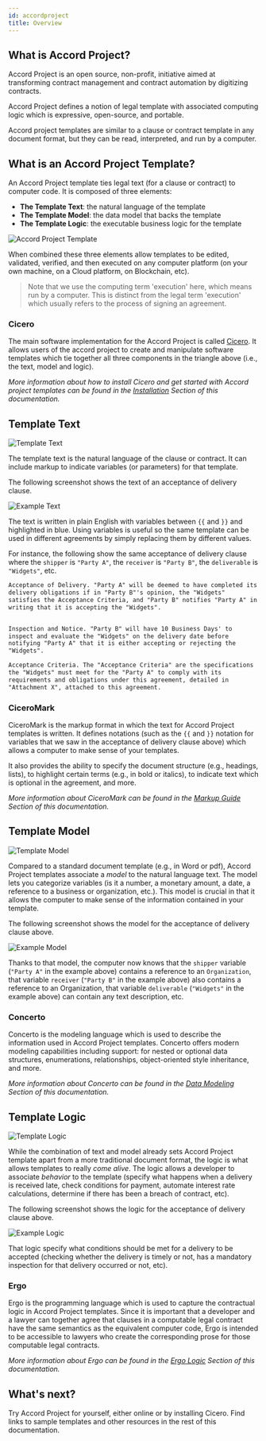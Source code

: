 ```yaml
---
id: accordproject
title: Overview
---
```


## What is Accord Project?

Accord Project is an open source, non-profit, initiative aimed at transforming contract management and contract automation by digitizing contracts.

Accord Project defines a notion of legal template with associated computing logic which is expressive, open-source, and portable. 

Accord project templates are similar to a clause or contract template in any document format, but they can be read, interpreted, and run by a computer.

## What is an Accord Project Template?

An Accord Project template ties legal text (for a clause or contract) to computer code. It is composed of three elements: 

- **The Template Text**: the natural language of the template
- **The Template Model**: the data model that backs the template 
- **The Template Logic**: the executable business logic for the template

![Accord Project Template](assets/020/template.png)

When combined these three elements allow templates to be edited, validated, verified, and then executed on any computer platform (on your own machine, on a Cloud platform, on Blockchain, etc).

> Note that we use the computing term 'execution' here, which means run by a computer. This is distinct from the legal term 'execution' which usually refers to the process of signing an agreement.

### Cicero

The main software implementation for the Accord Project is called [Cicero](https://github.com/accordproject/cicero). It allows users of the accord project to create and manipulate software templates which tie together all three components in the triangle above (i.e., the text, model and logic).

_More information about how to install Cicero and get started with Accord project templates can be found in the [Installation](accordproject-installation) Section of this documentation._

## Template Text

![Template Text](assets/020/template_text.png)

The template text is the natural language of the clause or contract. It can include markup to indicate variables (or parameters) for that template.

The following screenshot shows the text of an acceptance of delivery clause.

![Example Text](/docs/assets/grammar.png)

The text is written in plain English with variables between `{{` and `}}` and highlighted in blue. Using variables is useful so the same template can be used in different agreements by simply replacing them by different values.

For instance, the following show the same acceptance of delivery clause where the `shipper` is `"Party A"`, the `receiver` is `"Party B"`, the `deliverable` is `"Widgets"`, etc.

```md
Acceptance of Delivery. "Party A" will be deemed to have completed its
delivery obligations if in "Party B"'s opinion, the "Widgets"
satisfies the Acceptance Criteria, and "Party B" notifies "Party A" in
writing that it is accepting the "Widgets".


Inspection and Notice. "Party B" will have 10 Business Days' to
inspect and evaluate the "Widgets" on the delivery date before
notifying "Party A" that it is either accepting or rejecting the
"Widgets".

Acceptance Criteria. The "Acceptance Criteria" are the specifications
the "Widgets" must meet for the "Party A" to comply with its
requirements and obligations under this agreement, detailed in
"Attachment X", attached to this agreement.
```

### CiceroMark

CiceroMark is the markup format in which the text for Accord Project templates is written. It defines notations (such as the `{{` and `}}` notation for variables that we saw in the acceptance of delivery clause above) which allows a computer to make sense of your templates.

It also provides the ability to specify the document structure (e.g., headings, lists), to highlight certain terms (e.g., in bold or italics), to indicate text which is optional in the agreement, and more.

_More information about CiceroMark can be found in the [Markup Guide](markup-cicero) Section of this documentation._

## Template Model

![Template Model](assets/020/template_model.png)

Compared to a standard document template (e.g., in Word or pdf), Accord Project templates associate a _model_ to the natural language text. The model lets you categorize variables (is it a number, a monetary amount, a date, a reference to a business or organization, etc.). This model is crucial in that it allows the computer to make sense of the information contained in your template.

The following screenshot shows the model for the acceptance of delivery clause above.

![Example Model](/img/model-vscode.png)

Thanks to that model, the computer now knows that the `shipper` variable (`"Party A"` in the example above) contains a reference to an `Organization`, that variable `receiver` (`"Party B"` in the example above) also contains a reference to an Organization, that variable `deliverable` (`"Widgets"` in the example above) can contain any text description, etc.

### Concerto

Concerto is the modeling language which is used to describe the information used in Accord Project templates. Concerto offers modern modeling capabilities including support: for nested or optional data structures, enumerations, relationships, object-oriented style inheritance, and more.

_More information about Concerto can be found in the [Data Modeling](model-concerto) Section of this documentation._

## Template Logic

![Template Logic](assets/020/template_logic.png)

While the combination of text and model already sets Accord Project template apart from a more traditional document format, the logic is what allows templates to really _come alive_. The logic allows a developer to associate _behavior_ to the template (specify what happens when a delivery is received late, check conditions for payment, automate interest rate calculations, determine if there has been a breach of contract, etc).

The following screenshot shows the logic for the acceptance of delivery clause above.

![Example Logic](/img/ergo-vscode.png)

That logic specify what conditions should be met for a delivery to be accepted (checking whether the delivery is timely or not, has a mandatory inspection for that delivery occurred or not, etc).

### Ergo

Ergo is the programming language which is used to capture the contractual logic in Accord Project templates. Since it is important that a developer and a lawyer can together agree that clauses in a computable legal contract have the same semantics as the equivalent computer code, Ergo is intended to be accessible to lawyers who create the corresponding prose for those computable legal contracts.

_More information about Ergo can be found in the [Ergo Logic](logic-ergo) Section of this documentation._

## What's next?

Try Accord Project for yourself, either online or by installing Cicero. Find links to sample templates and other resources in the rest of this documentation.

